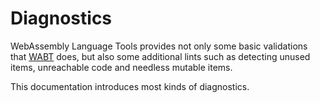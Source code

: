 # Diagnostics

WebAssembly Language Tools provides not only some basic validations that [WABT](https://github.com/WebAssembly/wabt) does,
but also some additional lints such as detecting unused items, unreachable code and needless mutable items.

This documentation introduces most kinds of diagnostics.
